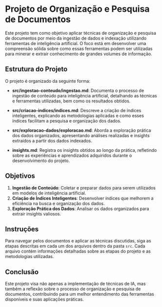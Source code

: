 # Projeto de Organização e Pesquisa de Documentos

Este projeto tem como objetivo aplicar técnicas de organização e pesquisa de documentos por meio da ingestão de dados e indexação utilizando ferramentas de inteligência artificial. O foco está em desenvolver uma compreensão sólida sobre como essas ferramentas podem ser utilizadas para minerar e extrair conhecimento de grandes volumes de informação.

## Estrutura do Projeto

O projeto é organizado da seguinte forma:

- **src/ingestao-conteudo/ingestao.md**: Documenta o processo de ingestão de conteúdo para inteligência artificial, detalhando as técnicas e ferramentas utilizadas, bem como os resultados obtidos.
  
- **src/criacao-indices/indices.md**: Descreve a criação de índices inteligentes, explicando as metodologias aplicadas e como esses índices facilitam a pesquisa e organização dos dados.
  
- **src/exploracao-dados/exploracao.md**: Aborda a exploração prática dos dados organizados, apresentando análises realizadas e insights extraídos a partir dos dados indexados.

- **insights.md**: Registra os insights obtidos ao longo da prática, refletindo sobre as experiências e aprendizados adquiridos durante o desenvolvimento do projeto.

## Objetivos

1. **Ingestão de Conteúdo**: Coletar e preparar dados para serem utilizados em modelos de inteligência artificial.
2. **Criação de Índices Inteligentes**: Desenvolver índices que melhorem a eficiência na busca e organização dos dados.
3. **Exploração Prática dos Dados**: Analisar os dados organizados para extrair insights valiosos.

## Instruções

Para navegar pelos documentos e aplicar as técnicas discutidas, siga as etapas descritas em cada um dos arquivos dentro da pasta `src`. Cada arquivo contém informações detalhadas sobre as etapas do projeto e as metodologias utilizadas.

## Conclusão

Este projeto visa não apenas a implementação de técnicas de IA, mas também a reflexão sobre o processo de organização e pesquisa de documentos, contribuindo para um melhor entendimento das ferramentas disponíveis e suas aplicações práticas.